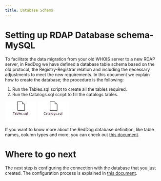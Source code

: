 ```yaml
---
title: Database Schema
---
```


# Setting up RDAP Database schema- MySQL

To facilitate the data migration from your old WHOIS server to a new RDAP server, in RedDog we have defined a database table schema based on the old protocol, the Registry-Registrar relation and including the necessary adjustments to meet the new requirements. In this document we explain how to create the database; the procedure is the following:

1.	Run the Tables.sql script to create all the tables required.
2.	Run the Catalogs.sql script to fill the catalogs tables.

[![image1](img\tables-file.png)](https://github.com/NICMx/rdap-documentation/blob/master/database/catalogs.sql "SQL file with tables")
[![image2](img\catalogs-file.png)](https://github.com/NICMx/rdap-documentation/blob/master/database/catalogs.sql "SQL file with catalogs")

If you want to know more about the RedDog database definition, like table names, column types and more, you can check out [this document](database-tables-definition.html "Database Tables Definiton").

# Where to go next 

The next step is configuring the connection with the database that you just created. The configuration process is explained in [this document](datasource.html "Datasource configuration").




